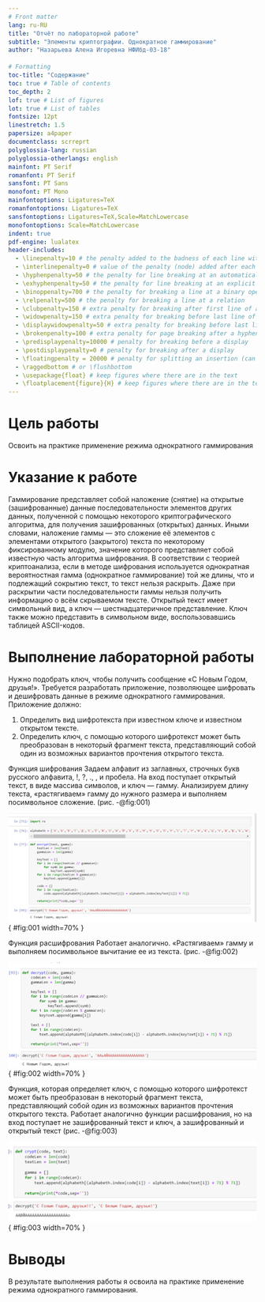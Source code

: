 ```yaml
---
# Front matter
lang: ru-RU
title: "Oтчёт по лабораторной работе"
subtitle: "Элементы криптографии. Однократное гаммирование"
author: "Назарьева Алена Игоревна НФИбд-03-18"

# Formatting
toc-title: "Содержание"
toc: true # Table of contents
toc_depth: 2
lof: true # List of figures
lot: true # List of tables
fontsize: 12pt
linestretch: 1.5
papersize: a4paper
documentclass: scrreprt
polyglossia-lang: russian
polyglossia-otherlangs: english
mainfont: PT Serif
romanfont: PT Serif
sansfont: PT Sans
monofont: PT Mono
mainfontoptions: Ligatures=TeX
romanfontoptions: Ligatures=TeX
sansfontoptions: Ligatures=TeX,Scale=MatchLowercase
monofontoptions: Scale=MatchLowercase
indent: true
pdf-engine: lualatex
header-includes:
  - \linepenalty=10 # the penalty added to the badness of each line within a paragraph (no associated penalty node) Increasing the value makes tex try to have fewer lines in the paragraph.
  - \interlinepenalty=0 # value of the penalty (node) added after each line of a paragraph.
  - \hyphenpenalty=50 # the penalty for line breaking at an automatically inserted hyphen
  - \exhyphenpenalty=50 # the penalty for line breaking at an explicit hyphen
  - \binoppenalty=700 # the penalty for breaking a line at a binary operator
  - \relpenalty=500 # the penalty for breaking a line at a relation
  - \clubpenalty=150 # extra penalty for breaking after first line of a paragraph
  - \widowpenalty=150 # extra penalty for breaking before last line of a paragraph
  - \displaywidowpenalty=50 # extra penalty for breaking before last line before a display math
  - \brokenpenalty=100 # extra penalty for page breaking after a hyphenated line
  - \predisplaypenalty=10000 # penalty for breaking before a display
  - \postdisplaypenalty=0 # penalty for breaking after a display
  - \floatingpenalty = 20000 # penalty for splitting an insertion (can only be split footnote in standard LaTeX)
  - \raggedbottom # or \flushbottom
  - \usepackage{float} # keep figures where there are in the text
  - \floatplacement{figure}{H} # keep figures where there are in the text
---
```


# Цель работы

Освоить на практике применение режима однократного гаммирования

# Указание к работе

Гаммирование представляет собой наложение (снятие) на открытые (зашифрованные) данные последовательности элементов других данных, полученной с помощью некоторого криптографического алгоритма, для получения зашифрованных (открытых) данных. Иными словами, наложение гаммы — это сложение её элементов с элементами открытого (закрытого)
текста по некоторому фиксированному модулю, значение которого представляет собой известную часть алгоритма шифрования.
В соответствии с теорией криптоанализа, если в методе шифрования используется однократная вероятностная гамма (однократное гаммирование)
той же длины, что и подлежащий сокрытию текст, то текст нельзя раскрыть.
Даже при раскрытии части последовательности гаммы нельзя получить информацию о всём скрываемом тексте.
Открытый текст имеет символьный вид, а ключ — шестнадцатеричное
представление. Ключ также можно представить в символьном виде, воспользовавшись таблицей ASCII-кодов.

# Выполнение лабораторной работы

Нужно подобрать ключ, чтобы получить сообщение «С Новым Годом,
друзья!». Требуется разработать приложение, позволяющее шифровать и
дешифровать данные в режиме однократного гаммирования. Приложение
должно:
1. Определить вид шифротекста при известном ключе и известном открытом тексте.
2. Определить ключ, с помощью которого шифротекст может быть преобразован в некоторый
фрагмент текста, представляющий собой один из возможных вариантов прочтения открытого текста.

Функция шифрования
Задаем алфавит из заглавных, строчных букв русского алфавита, !, ?, ., , и пробела.
На вход поступает открытый текст, в виде массива символов, и ключ — гамму. Анализируем длину текста, «растягиваем» гамму до нужного размера и выполняем посимвольное сложение.
(рис. -@fig:001)

![функция шифрования](1.png){ #fig:001 width=70% }

Функция расшифрования
Работает аналогично. «Растягиваем» гамму и выполняем посимвольное вычитание ее из текста.
(рис. -@fig:002)

![Функция расшифрования](2.png){ #fig:002 width=70% }

Функция, которая определяет ключ, с помощью которого шифротекст может быть преобразован в некоторый
фрагмент текста, представляющий собой один из возможных вариантов прочтения открытого текста.
Работает аналогично функции расшифрования, но на вход поступает не зашифрованный текст и ключ, а зашифрованный и открытый текст (рис. -@fig:003)

![функция 3](3.png){ #fig:003 width=70% }

# Выводы

В результате выполнения работы я освоила на практике применение режима однократного гаммирования.
